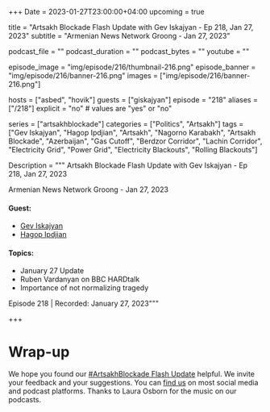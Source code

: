 +++
Date = 2023-01-27T23:00:00+04:00
upcoming = true 

title = "Artsakh Blockade Flash Update with Gev Iskajyan - Ep 218, Jan 27, 2023"
subtitle = "Armenian News Network Groong - Jan 27, 2023"

podcast_file = ""
podcast_duration = ""
podcast_bytes = ""
youtube = ""

episode_image = "img/episode/216/thumbnail-216.png"
episode_banner = "img/episode/216/banner-216.png"
images = ["img/episode/216/banner-216.png"]

hosts = ["asbed", "hovik"]
guests = ["giskajyan"]
episode = "218"
aliases = ["/218"]
explicit = "no" # values are "yes" or "no"


series = ["artsakhblockade"]
categories = ["Politics", "Artsakh"]
tags = ["Gev Iskajyan", "Hagop Ipdjian", "Artsakh", "Nagorno Karabakh", "Artsakh Blockade", "Azerbaijan", "Gas Cutoff", "Berdzor Corridor", "Lachin Corridor", "Electricity Grid", "Power Grid", "Electricity Blackouts", "Rolling Blackouts"]

Description = """
Artsakh Blockade Flash Update with Gev Iskajyan - Ep 218, Jan 27, 2023

Armenian News Network Groong - Jan 27, 2023

#### Guest: 
* [Gev Iskajyan](/guest/giskajyan)
* [Hagop Ipdjian](/guest/hipdjian)

#### Topics:
* January 27 Update
* Ruben Vardanyan on BBC HARDtalk
* Importance of not normalizing tragedy

Episode 218 | Recorded: January 27, 2023"""

+++

# Wrap-up

We hope you found our [#ArtsakhBlockade Flash Update](https://podcasts.groong.org/) helpful. We invite your feedback and your suggestions. You can [find us](https://linktr.ee/groong) on most social media and podcast platforms. Thanks to Laura Osborn for the music on our podcasts.
